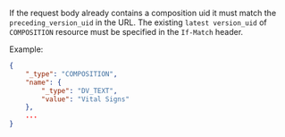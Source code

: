 If the request body already contains a composition uid it must match the `preceding_version_uid` in the URL. The existing `latest version_uid` of `COMPOSITION` resource must be specified in the `If-Match` header.

Example:

``` json
{
    "_type": "COMPOSITION",
    "name": {
        "_type": "DV_TEXT",
        "value": "Vital Signs"
    },
    ...
}
```